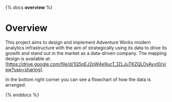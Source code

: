 {% docs __overview__ %}
# Overview
This project aims to design and implement Adventure Works modern analytics infrastructure with the aim of strategically using its data to drive its growth and stand out in the market as a data-driven company. The mapping design is available at:
\[https://drive.google.com/file/d/1Q5pEJ2pW4e9ucT_1ZLJuTKZQLOvAyvt0/view?usp=sharing].

In the bottom right corner you can see a flowchart of how the data is arranged.

{% enddocs %}